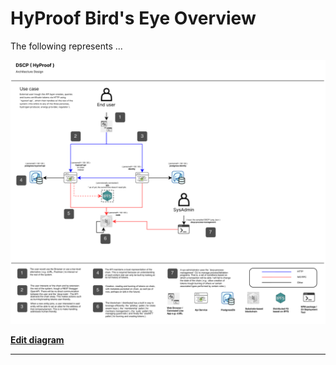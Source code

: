 # HyProof Bird's Eye Overview

The following represents ...

![dscp-hyproof-s-diagram.svg](../../assets/dscp-hyproof-s-diagram.svg)

**[Edit diagram](http://google.com/)**

---
